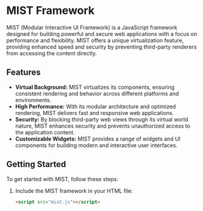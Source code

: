 # MIST Framework

MIST (Modular Interactive UI Framework) is a JavaScript framework designed for building powerful and secure web applications with a focus on performance and flexibility. MIST offers a unique virtualization feature, providing enhanced speed and security by preventing third-party renderers from accessing the content directly.

## Features

- **Virtual Background:** MIST virtualizes its components, ensuring consistent rendering and behavior across different platforms and environments.
- **High Performance:** With its modular architecture and optimized rendering, MIST delivers fast and responsive web applications.
- **Security:** By blocking third-party web views through its virtual world nature, MIST enhances security and prevents unauthorized access to the application content.
- **Customizable Widgets:** MIST provides a range of widgets and UI components for building modern and interactive user interfaces.

## Getting Started

To get started with MIST, follow these steps:

1. Include the MIST framework in your HTML file:

   ```html
   <script src="mist.js"></script>
